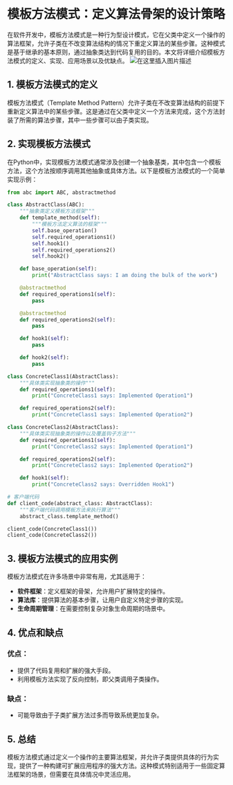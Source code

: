 # 模板方法模式：定义算法骨架的设计策略

在软件开发中，模板方法模式是一种行为型设计模式，它在父类中定义一个操作的算法框架，允许子类在不改变算法结构的情况下重定义算法的某些步骤。这种模式是基于继承的基本原则，通过抽象类达到代码复用的目的。本文将详细介绍模板方法模式的定义、实现、应用场景以及优缺点。
![在这里插入图片描述](https://img-blog.csdnimg.cn/direct/c041e939c76b40ccaa6d49d70d907096.webp#pic_center)

## 1. 模板方法模式的定义

模板方法模式（Template Method Pattern）允许子类在不改变算法结构的前提下重新定义算法中的某些步骤。这是通过在父类中定义一个方法来完成，这个方法封装了所需的算法步骤，其中一些步骤可以由子类实现。

## 2. 实现模板方法模式

在Python中，实现模板方法模式通常涉及创建一个抽象基类，其中包含一个模板方法，这个方法按顺序调用其他抽象或具体方法。以下是模板方法模式的一个简单实现示例：

```python
from abc import ABC, abstractmethod

class AbstractClass(ABC):
    """抽象类定义模板方法框架"""
    def template_method(self):
        """模板方法定义算法的框架"""
        self.base_operation()
        self.required_operations1()
        self.hook1()
        self.required_operations2()
        self.hook2()

    def base_operation(self):
        print("AbstractClass says: I am doing the bulk of the work")

    @abstractmethod
    def required_operations1(self):
        pass

    @abstractmethod
    def required_operations2(self):
        pass

    def hook1(self):
        pass

    def hook2(self):
        pass

class ConcreteClass1(AbstractClass):
    """具体类实现抽象类的操作"""
    def required_operations1(self):
        print("ConcreteClass1 says: Implemented Operation1")

    def required_operations2(self):
        print("ConcreteClass1 says: Implemented Operation2")

class ConcreteClass2(AbstractClass):
    """具体类实现抽象类的操作以及覆盖钩子方法"""
    def required_operations1(self):
        print("ConcreteClass2 says: Implemented Operation1")

    def required_operations2(self):
        print("ConcreteClass2 says: Implemented Operation2")

    def hook1(self):
        print("ConcreteClass2 says: Overridden Hook1")

# 客户端代码
def client_code(abstract_class: AbstractClass):
    """客户端代码调用模板方法来执行算法"""
    abstract_class.template_method()

client_code(ConcreteClass1())
client_code(ConcreteClass2())
```

## 3. 模板方法模式的应用实例

模板方法模式在许多场景中非常有用，尤其适用于：

- **软件框架**：定义框架的骨架，允许用户扩展特定的操作。
- **算法库**：提供算法的基本步骤，让用户自定义特定步骤的实现。
- **生命周期管理**：在需要控制复杂对象生命周期的场景中。

## 4. 优点和缺点

### 优点：
- 提供了代码复用和扩展的强大手段。
- 利用模板方法实现了反向控制，即父类调用子类操作。

### 缺点：
- 可能导致由于子类扩展方法过多而导致系统更加复杂。

## 5. 总结

模板方法模式通过定义一个操作的主要算法框架，并允许子类提供具体的行为实现，提供了一种构建可扩展应用程序的强大方法。这种模式特别适用于一些固定算法框架的场景，但需要在具体情况中灵活应用。